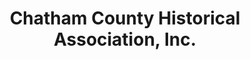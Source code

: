 ---
layout: repo
title: "Chatham County Historical Association, Inc."
id: 5289
permalink: repos/5289/
---